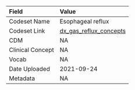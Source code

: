 |Field            |Value                  |
|:----------------|:----------------------|
|Codeset Name     |Esophageal reflux      |
|Codeset Link     |[dx_gas_reflux_concepts](https://github.com/PEDSnet/Variable-Dictionary/blob/main/condition/dx_gas_reflux_concepts.csv)|
|CDM              |NA                     |
|Clinical Concept |NA                     |
|Vocab            |NA                     |
|Date Uploaded    |2021-09-24             |
|Metadata         |NA                     |
